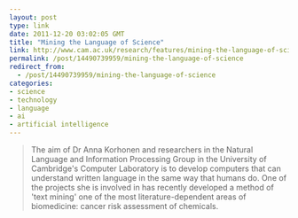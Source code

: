 ```yaml
---
layout: post
type: link
date: 2011-12-20 03:02:05 GMT
title: "Mining the Language of Science"
link: http://www.cam.ac.uk/research/features/mining-the-language-of-science/
permalink: /post/14490739959/mining-the-language-of-science
redirect_from: 
  - /post/14490739959/mining-the-language-of-science
categories:
- science
- technology
- language
- ai
- artificial intelligence
---
```

<blockquote>The aim of Dr Anna Korhonen and researchers in the Natural Language and Information Processing Group in the University of Cambridge's Computer Laboratory is to develop computers that can understand written language in the same way that humans do. One of the projects she is involved in has recently developed a method of 'text mining' one of the most literature-dependent areas of biomedicine: cancer risk assessment of chemicals.</blockquote>